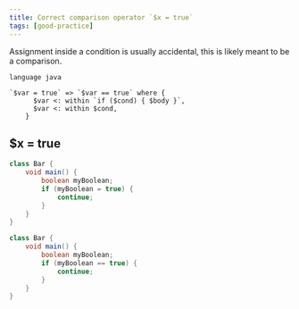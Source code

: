 ```yaml
---
title: Correct comparison operator `$x = true`
tags: [good-practice]
---
```


Assignment inside a condition is usually accidental, this is likely meant to be a comparison.

```grit
language java

`$var = true` => `$var == true` where {
	  $var <: within `if ($cond) { $body }`,
	  $var <: within $cond,
	}
```

## $x = true

```java
class Bar {
    void main() {
        boolean myBoolean;
        if (myBoolean = true) {
            continue;
        }
    }
}
```

```java
class Bar {
    void main() {
        boolean myBoolean;
        if (myBoolean == true) {
            continue;
        }
    }
}
```